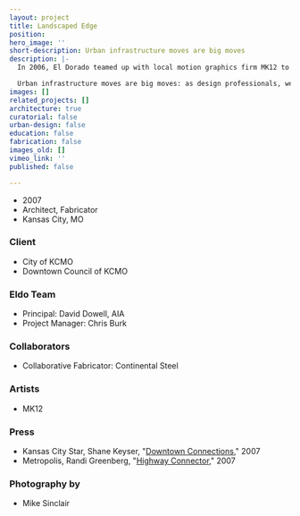 ```yaml
---
layout: project
title: Landscaped Edge
position: 
hero_image: ''
short-description: Urban infrastructure moves are big moves
description: |-
  In 2006, El Dorado teamed up with local motion graphics firm MK12 to win a competition to design the new guardrail system for the Wyandotte Bridge in downtown Kansas City. The design is the result of an intensive collaboration and integrates a novel (and MODOT code-compliant) structural design that serves to house an integral and easily-maintained lighting element. The graphics for the system suggest a rich diversity of natural landscaping which is a direct contrast to the expansive interstate system below. The “landscaping” will glow at night, providing a safe pedestrian path across the bridge in addition to an interesting visual element for the cars passing below on I-670.

  Urban infrastructure moves are big moves: as design professionals, we can only match their audacity by embracing experimentation and collaboration. We collaborated with the city, bridge design engineer, and local artists to enhance the pedestrian experience of the Wyandotte Street Bridge in downtown Kansas City.
images: []
related_projects: []
architecture: true
curatorial: false
urban-design: false
education: false
fabrication: false
images_old: []
vimeo_link: ''
published: false

---
```

* 2007
* Architect, Fabricator
* Kansas City, MO

### Client

* City of KCMO
* Downtown Council of KCMO

### Eldo Team

* Principal: David Dowell, AIA
* Project Manager: Chris Burk

### Collaborators

* Collaborative Fabricator: Continental Steel

### Artists

* MK12

### Press

* Kansas City Star, Shane Keyser, "[Downtown Connections](downloads.ctfassets.net/7ceafwpo4r5g/2R7PnaCZI9IPepZLcQ2m33/16f5ada6c57c04766d89bdcea8b608e9/2007-Landscaped_Edge-KC_Star.pdf)," 2007
* Metropolis, Randi Greenberg, "[Highway Connector](assets.ctfassets.net/7ceafwpo4r5g/6M6MG3OjikRJriiR9CAgml/8d9f51398dfc5c9e5aebffec29b4d380/2007-Landscaped_Edge-Metropolis.pdf)," 2007

### Photography by

* Mike Sinclair